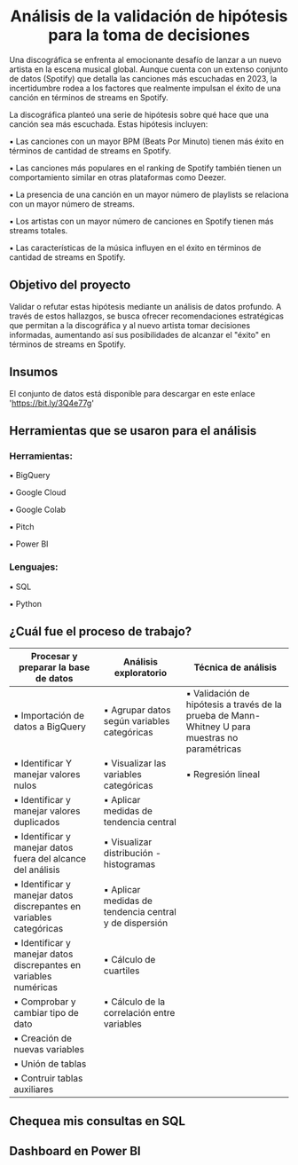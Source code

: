 # <h1 align="center"> Análisis de la validación de hipótesis para la toma de decisiones  </h1>

Una discográfica se enfrenta al emocionante desafío de lanzar a un nuevo artista en la escena musical global. Aunque cuenta con un extenso conjunto de datos (Spotify) que detalla las canciones más escuchadas en 2023, la incertidumbre rodea a los factores que realmente impulsan el éxito de una canción en términos de streams en Spotify.

La discográfica planteó una serie de hipótesis sobre qué hace que una canción sea más escuchada. Estas hipótesis incluyen:

▪️ Las canciones con un mayor BPM (Beats Por Minuto) tienen más éxito en términos de cantidad de streams en Spotify.

▪️ Las canciones más populares en el ranking de Spotify también tienen un comportamiento similar en otras plataformas como Deezer.

▪️ La presencia de una canción en un mayor número de playlists se relaciona con un mayor número de streams.

▪️ Los artistas con un mayor número de canciones en Spotify tienen más streams totales.

▪️ Las características de la música influyen en el éxito en términos de cantidad de streams en Spotify.


## Objetivo del proyecto

Validar o refutar estas hipótesis mediante un análisis de datos profundo. A través de estos hallazgos, se busca ofrecer recomendaciones estratégicas que permitan a la discográfica y al nuevo artista tomar decisiones informadas, aumentando así sus posibilidades de alcanzar el "éxito" en términos de streams en Spotify.

## Insumos

El conjunto de datos está disponible para descargar en este enlace 'https://bit.ly/3Q4e77g'

## Herramientas que se usaron para el análisis

### Herramientas:

▪️ BigQuery 

▪️ Google Cloud

▪️ Google Colab

▪️ Pitch

▪️ Power BI

### Lenguajes:

▪️ SQL

▪️ Python

## ¿Cuál fue el proceso de trabajo?


| **Procesar y preparar la base de datos**                               | **Análisis exploratorio**                                    | **Técnica de análisis** |
|------------------------------------------------------------------------|--------------------------------------------------------------|-------------------------------------------------------------------------------------------------|
| ▪️ Importación de datos a BigQuery                                      | ▪️ Agrupar datos según variables categóricas                  |  ▪️ Validación de hipótesis a través de la prueba de Mann-Whitney U para muestras no paramétricas|
| ▪️ Identificar Y manejar valores nulos                                  | ▪️ Visualizar las variables categóricas                       | ▪️ Regresión lineal |
| ▪️ Identificar y manejar valores duplicados                             | ▪️ Aplicar medidas de tendencia central      |
| ▪️ Identificar y manejar datos fuera del alcance del análisis           | ▪️ Visualizar distribución - histogramas     |
| ▪️ Identificar y manejar datos discrepantes en variables categóricas    | ▪️ Aplicar medidas de tendencia central y de dispersión |
| ▪️ Identificar y manejar datos discrepantes en variables numéricas      | ▪️ Cálculo de cuartiles |
| ▪️ Comprobar y cambiar tipo de dato                                     | ▪️ Cálculo de la correlación entre variables |
| ▪️ Creación de nuevas variables                                         |                                             |
| ▪️ Unión de tablas                                                      |                                            |
| ▪️ Contruir tablas auxiliares                                           |                                                    |


## Chequea mis consultas en SQL

## Dashboard en Power BI

